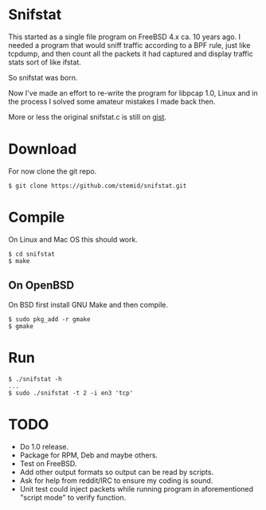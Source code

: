 # Snifstat

This started as a single file program on FreeBSD 4.x ca. 10 years ago. I needed a program that would sniff traffic according to a BPF rule, just like tcpdump, and then count all the packets it had captured and display traffic stats sort of like ifstat. 

So snifstat was born. 

Now I've made an effort to re-write the program for libpcap 1.0, Linux and in the process I solved some amateur mistakes I made back then. 

More or less the original snifstat.c is still on [gist](https://gist.github.com/stemid/8946ac0beeadbfc894421be449ea31e9).


# Download

For now clone the git repo. 

	$ git clone https://github.com/stemid/snifstat.git

# Compile

On Linux and Mac OS this should work.

	$ cd snifstat
	$ make

## On OpenBSD

On BSD first install GNU Make and then compile. 

	$ sudo pkg_add -r gmake
	$ gmake

# Run

	$ ./snifstat -h
	...
	$ sudo ./snifstat -t 2 -i en3 'tcp'

# TODO

 * Do 1.0 release.
 * Package for RPM, Deb and maybe others.
 * Test on FreeBSD.
 * Add other output formats so output can be read by scripts.
 * Ask for help from reddit/IRC to ensure my coding is sound.
 * Unit test could inject packets while running program in aforementioned "script mode" to verify function.
